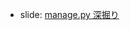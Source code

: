 - slide: [manage.py 深掘り](https://docs.google.com/presentation/d/1pco7ey3I1Eqa_f2MM8a5ziwAKnZHCm92GGweEBQYJ8c/edit#slide=id.g184278461a4_1_151)
